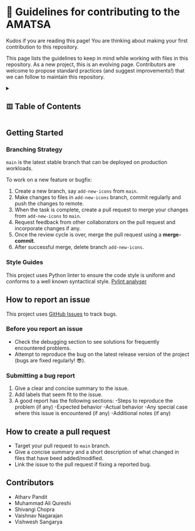 # 📒 Guidelines for contributing to the AMATSA

Kudos if you are reading this page! You are thinking about making your first contribution to this repository. 

This page lists the guidelines to keep in mind while working with files in this repository. As a new project, this is an evolving page. Contributors are welcome to propose standard practices (and suggest improvements!) that we can follow to maintain this repository.

<details>
  <summary><h2>𝌞 Table of Contents</h2></summary>
  <p>
  
  - [Getting Started](#getting-started)
    - [Branching Strategy](#branching-strategy)
    - [Style Guides](#style-guides)
    
  - [How to report an issue?](#how-to-report-an-issue)
    
  - [How to create a pull request?](#how-to-create-a-pull-request)
    
  - [Contributors](#contributors)

  </p>
</details>

## Getting Started
### Branching Strategy
`main` is the latest stable branch that can be deployed on production workloads.

To work on a new feature or bugfix:
1. Create a new branch, say `add-new-icons` from `main`.
2. Make changes to files in `add-new-icons` branch, commit regularly and push the changes to remote.
3. When the task is complete, create a pull request to merge your changes from `add-new-icons` to `main`. 
4. Request feedback from other collaborators on the pull request and incorporate changes if any.
5. Once the review cycle is over, merge the pull request using a **merge-commit**.
6. After successful merge, delete branch `add-new-icons`.

### Style Guides
This project uses Python linter to ensure the code style is uniform and conforms to a well known syntactical style. [Pylint analyser](https://pylint.pycqa.org/en/latest/)

## How to report an issue 
This project uses [GitHub Issues](https://github.com/VSangarya/AMATSA/issues) to track bugs. 

### Before you report an issue
- Check the debugging section to see solutions for frequently encountered problems.
- Attempt to reproduce the bug on the latest release version of the project (bugs are fixed regularly! 😎).

### Submitting a bug report
1. Give a clear and concise summary to the issue.
2. Add labels that seem fit to the issue.
3. A good report has the following sections:
   -Steps to reproduce the problem (if any)
   -Expected behavior
   -Actual behavior
   -Any special case where this issue is encountered (if any)
   -Additional notes (if any)

## How to create a pull request
- Target your pull request to `main` branch.
- Give a concise summary and a short description of what changed in files that have beed added/modified.
- Link the issue to the pull request if fixing a reported bug.

## Contributors
- Atharv Pandit
- Muhammad Ali Qureshi
- Shivangi Chopra
- Vaishnav Nagarajan
- Vishwesh Sangarya
